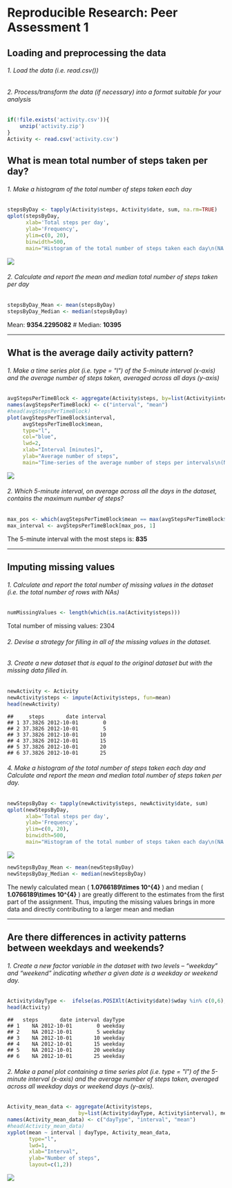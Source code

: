 # Reproducible Research: Peer Assessment 1



## Loading and preprocessing the data

###### 1. Load the data (i.e. read.csv())
###### 2. Process/transform the data (if necessary) into a format suitable for your analysis

```r
if(!file.exists('activity.csv')){
    unzip('activity.zip')
}
Activity <- read.csv('activity.csv')
```


## What is mean total number of steps taken per day?

###### 1. Make a histogram of the total number of steps taken each day

```r
stepsByDay <- tapply(Activity$steps, Activity$date, sum, na.rm=TRUE)
qplot(stepsByDay, 
      xlab='Total steps per day', 
      ylab='Frequency',
      ylim=c(0, 20), 
      binwidth=500, 
      main="Histogram of the total number of steps taken each day\n(NA removed)")
```

![](PA1_template_files/figure-html/unnamed-chunk-3-1.png) 

###### 2. Calculate and report the mean and median total number of steps taken per day

```r
stepsByDay_Mean <- mean(stepsByDay)
stepsByDay_Median <- median(stepsByDay)
```
Mean: **9354.2295082**  #
Median: **10395**

-----

## What is the average daily activity pattern?

###### 1. Make a time series plot (i.e. type = "l") of the 5-minute interval (x-axis) and the average number of steps taken, averaged across all days (y-axis)

```r
avgStepsPerTimeBlock <- aggregate(Activity$steps, by=list(Activity$interval), FUN=mean, na.rm=TRUE)
names(avgStepsPerTimeBlock) <- c("interval", "mean")
#head(avgStepsPerTimeBlock)
plot(avgStepsPerTimeBlock$interval, 
     avgStepsPerTimeBlock$mean, 
     type="l", 
     col="blue", 
     lwd=2, 
     xlab="Interval [minutes]", 
     ylab="Average number of steps", 
     main="Time-series of the average number of steps per intervals\n(NA removed)")
```

![](PA1_template_files/figure-html/unnamed-chunk-5-1.png) 

###### 2. Which 5-minute interval, on average across all the days in the dataset, contains the maximum number of steps?

```r
max_pos <- which(avgStepsPerTimeBlock$mean == max(avgStepsPerTimeBlock$mean))
max_interval <- avgStepsPerTimeBlock[max_pos, 1]
```

The 5-minute interval with the most steps is: **835**

----


## Imputing missing values

###### 1. Calculate and report the total number of missing values in the dataset (i.e. the total number of rows with NAs)

```r
numMissingValues <- length(which(is.na(Activity$steps)))
```
Total number of missing values: 2304

###### 2. Devise a strategy for filling in all of the missing values in the dataset.
###### 3. Create a new dataset that is equal to the original dataset but with the missing data filled in.

```r
newActivity <- Activity
newActivity$steps <- impute(Activity$steps, fun=mean)
head(newActivity)
```

```
##     steps       date interval
## 1 37.3826 2012-10-01        0
## 2 37.3826 2012-10-01        5
## 3 37.3826 2012-10-01       10
## 4 37.3826 2012-10-01       15
## 5 37.3826 2012-10-01       20
## 6 37.3826 2012-10-01       25
```

###### 4. Make a histogram of the total number of steps taken each day and Calculate and report the mean and median total number of steps taken per day. 

```r
newStepsByDay <- tapply(newActivity$steps, newActivity$date, sum)
qplot(newStepsByDay, 
      xlab='Total steps per day', 
      ylab='Frequency',
      ylim=c(0, 20), 
      binwidth=500, 
      main="Histogram of the total number of steps taken each day\n(NA removed)")
```

![](PA1_template_files/figure-html/unnamed-chunk-9-1.png) 

```r
newStepsByDay_Mean <- mean(newStepsByDay)
newStepsByDay_Median <- median(newStepsByDay)
```

The newly calculated mean ( **1.0766189\times 10^{4}** ) and median ( **1.0766189\times 10^{4}** ) are greatly different to the estimates from the first part of the assignment. Thus, imputing the missing values brings in more data and directly contributing to a larger mean and median 

----


## Are there differences in activity patterns between weekdays and weekends?

###### 1. Create a new factor variable in the dataset with two levels – “weekday” and “weekend” indicating whether a given date is a weekday or weekend day.


```r
Activity$dayType <-  ifelse(as.POSIXlt(Activity$date)$wday %in% c(0,6), 'weekend', 'weekday')
head(Activity)
```

```
##   steps       date interval dayType
## 1    NA 2012-10-01        0 weekday
## 2    NA 2012-10-01        5 weekday
## 3    NA 2012-10-01       10 weekday
## 4    NA 2012-10-01       15 weekday
## 5    NA 2012-10-01       20 weekday
## 6    NA 2012-10-01       25 weekday
```

###### 2. Make a panel plot containing a time series plot (i.e. type = "l") of the 5-minute interval (x-axis) and the average number of steps taken, averaged across all weekday days or weekend days (y-axis).


```r
Activity_mean_data <- aggregate(Activity$steps, 
                       by=list(Activity$dayType, Activity$interval), mean, na.rm=TRUE)
names(Activity_mean_data) <- c("dayType", "interval", "mean")
#head(Activity_mean_data)
xyplot(mean ~ interval | dayType, Activity_mean_data, 
       type="l", 
       lwd=1, 
       xlab="Interval", 
       ylab="Number of steps", 
       layout=c(1,2))
```

![](PA1_template_files/figure-html/unnamed-chunk-11-1.png) 
